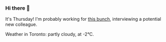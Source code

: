 ### Hi there :wave:

It's Thursday! I'm probably working for [this bunch](https://github.com/kohofinancial), interviewing a potential new colleague.

Weather in Toronto: partly cloudy, at -2°C.
